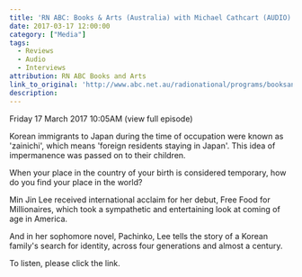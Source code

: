 ```yaml
---
title: 'RN ABC: Books & Arts (Australia) with Michael Cathcart (AUDIO)'
date: 2017-03-17 12:00:00
category: ["Media"]
tags:
  - Reviews
  - Audio
  - Interviews
attribution: RN ABC Books and Arts
link_to_original: 'http://www.abc.net.au/radionational/programs/booksandarts/min-jin-lee:-pachinko/8362486'
description:
---
```



Friday 17 March 2017 10:05AM (view full episode)

Korean immigrants to Japan during the time of occupation were known as 'zainichi', which means 'foreign residents staying in Japan'. This idea of impermanence was passed on to their children.

When your place in the country of your birth is considered temporary, how do you find your place in the world?

Min Jin Lee received international acclaim for her debut, Free Food for Millionaires, which took a sympathetic and entertaining look at coming of age in America.

And in her sophomore novel, Pachinko, Lee tells the story of a Korean family's search for identity, across four generations and almost a century.

To listen, please click the link.